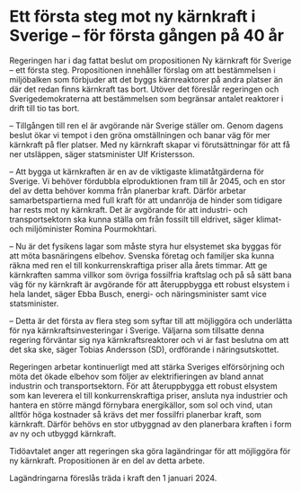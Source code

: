 # Ett första steg mot ny kärnkraft i Sverige – för första gången på 40 år

Regeringen har i dag fattat beslut om propositionen Ny kärnkraft för Sverige – ett första steg. Propositionen innehåller förslag om att bestämmelsen i miljöbalken som förbjuder att det byggs kärnreaktorer på andra platser än där det redan finns kärnkraft tas bort. Utöver det föreslår regeringen och Sverigedemokraterna att bestämmelsen som begränsar antalet reaktorer i drift till tio tas bort.

– Tillgången till ren el är avgörande när Sverige ställer om. Genom dagens beslut ökar vi tempot i den gröna omställningen och banar väg för mer kärnkraft på fler platser. Med ny kärnkraft skapar vi förutsättningar för att få ner utsläppen, säger statsminister Ulf Kristersson.

– Att bygga ut kärnkraften är en av de viktigaste klimatåtgärderna för Sverige. Vi behöver fördubbla elproduktionen fram till år 2045, och en stor del av detta behöver komma från planerbar kraft. Därför arbetar samarbetspartierna med full kraft för att undanröja de hinder som tidigare har rests mot ny kärnkraft. Det är avgörande för att industri\- och transportsektorn ska kunna ställa om från fossilt till eldrivet, säger klimat\- och miljöminister Romina Pourmokhtari.

– Nu är det fysikens lagar som måste styra hur elsystemet ska byggas för att möta basnäringens elbehov. Svenska företag och familjer ska kunna räkna med ren el till konkurrenskraftiga priser alla årets timmar. Att ge kärnkraften samma villkor som övriga fossilfria kraftslag och på så sätt bana väg för ny kärnkraft är avgörande för att återuppbygga ett robust elsystem i hela landet, säger Ebba Busch, energi\- och näringsminister samt vice statsminister.

– Detta är det första av flera steg som syftar till att möjliggöra och underlätta för nya kärnkraftsinvesteringar i Sverige. Väljarna som tillsatte denna regering förväntar sig nya kärnkraftsreaktorer och vi är fast beslutna om att det ska ske, säger Tobias Andersson (SD), ordförande i näringsutskottet.

Regeringen arbetar kontinuerligt med att stärka Sveriges elförsörjning och möta det ökade elbehov som följer av elektrifieringen av bland annat industrin och transportsektorn. För att återuppbygga ett robust elsystem som kan leverera el till konkurrenskraftiga priser, ansluta nya industrier och hantera en större mängd förnybara energikällor, som sol och vind, utan alltför höga kostnader så krävs det mer fossilfri planerbar kraft, som kärnkraft. Därför behövs en stor utbyggnad av den planerbara kraften i form av ny och utbyggd kärnkraft.

Tidöavtalet anger att regeringen ska göra lagändringar för att möjliggöra för ny kärnkraft. Propositionen är en del av detta arbete.

Lagändringarna föreslås träda i kraft den 1 januari 2024\.
